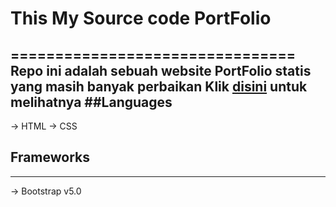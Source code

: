 # This My Source code PortFolio
================================
Repo ini adalah sebuah website PortFolio statis yang masih banyak perbaikan
Klik [disini](github.com/andhee123) untuk melihatnya
##Languages
--------------
-> HTML
-> CSS

## Frameworks
--------------
-> Bootstrap v5.0

